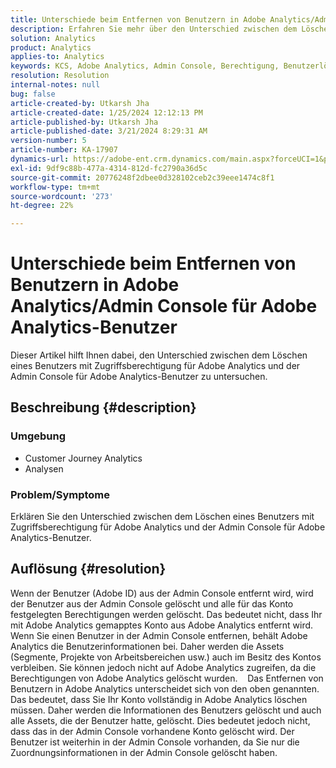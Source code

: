 ```yaml
---
title: Unterschiede beim Entfernen von Benutzern in Adobe Analytics/Admin Console für Adobe Analytics-Benutzer
description: Erfahren Sie mehr über den Unterschied zwischen dem Löschen eines Benutzers mit Zugriffsberechtigung auf Adobe Analytics und der Admin Console für Adobe Analytics-Benutzer.
solution: Analytics
product: Analytics
applies-to: Analytics
keywords: KCS, Adobe Analytics, Admin Console, Berechtigung, Benutzerlöschung, Benutzerentfernung
resolution: Resolution
internal-notes: null
bug: false
article-created-by: Utkarsh Jha
article-created-date: 1/25/2024 12:12:13 PM
article-published-by: Utkarsh Jha
article-published-date: 3/21/2024 8:29:31 AM
version-number: 5
article-number: KA-17907
dynamics-url: https://adobe-ent.crm.dynamics.com/main.aspx?forceUCI=1&pagetype=entityrecord&etn=knowledgearticle&id=27a7d5f6-7abb-ee11-a569-6045bd0065b6
exl-id: 9df9c88b-477a-4314-812d-fc2790a36d5c
source-git-commit: 20776248f2dbee0d328102ceb2c39eee1474c8f1
workflow-type: tm+mt
source-wordcount: '273'
ht-degree: 22%

---
```


# Unterschiede beim Entfernen von Benutzern in Adobe Analytics/Admin Console für Adobe Analytics-Benutzer


Dieser Artikel hilft Ihnen dabei, den Unterschied zwischen dem Löschen eines Benutzers mit Zugriffsberechtigung für Adobe Analytics und der Admin Console für Adobe Analytics-Benutzer zu untersuchen.

## Beschreibung {#description}


### <b>Umgebung</b>

- Customer Journey Analytics
- Analysen




### <b>Problem/Symptome</b>

Erklären Sie den Unterschied zwischen dem Löschen eines Benutzers mit Zugriffsberechtigung für Adobe Analytics und der Admin Console für Adobe Analytics-Benutzer.


## Auflösung {#resolution}


Wenn der Benutzer (Adobe ID) aus der Admin Console entfernt wird, wird der Benutzer aus der Admin Console gelöscht und alle für das Konto festgelegten Berechtigungen werden gelöscht.
Das bedeutet nicht, dass Ihr mit Adobe Analytics gemapptes Konto aus Adobe Analytics entfernt wird. Wenn Sie einen Benutzer in der Admin Console entfernen, behält Adobe Analytics die Benutzerinformationen bei.
Daher werden die Assets (Segmente, Projekte von Arbeitsbereichen usw.) auch im Besitz des Kontos verbleiben.
Sie können jedoch nicht auf Adobe Analytics zugreifen, da die Berechtigungen von Adobe Analytics gelöscht wurden.
  
Das Entfernen von Benutzern in Adobe Analytics unterscheidet sich von den oben genannten. Das bedeutet, dass Sie Ihr Konto vollständig in Adobe Analytics löschen müssen.
Daher werden die Informationen des Benutzers gelöscht und auch alle Assets, die der Benutzer hatte, gelöscht.
Dies bedeutet jedoch nicht, dass das in der Admin Console vorhandene Konto gelöscht wird. Der Benutzer ist weiterhin in der Admin Console vorhanden, da Sie nur die Zuordnungsinformationen in der Admin Console gelöscht haben.
